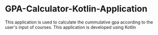 # GPA-Calculator-Kotlin-Application
 This application is used to calculate the cummulative gpa according to the user's input of courses. This application is developed using Kotlin
